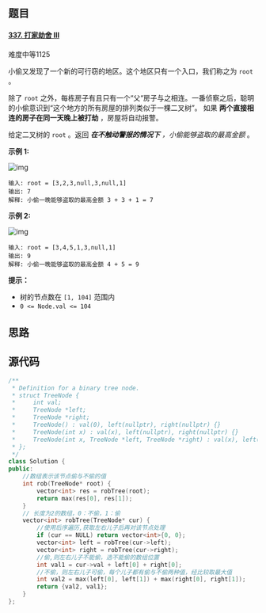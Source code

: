 ## 题目

#### [337. 打家劫舍 III](https://leetcode-cn.com/problems/house-robber-iii/)

难度中等1125

小偷又发现了一个新的可行窃的地区。这个地区只有一个入口，我们称之为 `root` 。

除了 `root` 之外，每栋房子有且只有一个“父“房子与之相连。一番侦察之后，聪明的小偷意识到“这个地方的所有房屋的排列类似于一棵二叉树”。 如果 **两个直接相连的房子在同一天晚上被打劫** ，房屋将自动报警。

给定二叉树的 `root` 。返回 ***在不触动警报的情况下** ，小偷能够盗取的最高金额* 。

 

**示例 1:**

![img](https://syz-picture.oss-cn-shenzhen.aliyuncs.com/D:%5CPrograme%20Files(x86)%5CPicGorob1-tree.jpg)

```
输入: root = [3,2,3,null,3,null,1]
输出: 7 
解释: 小偷一晚能够盗取的最高金额 3 + 3 + 1 = 7
```

**示例 2:**

![img](https://syz-picture.oss-cn-shenzhen.aliyuncs.com/D:%5CPrograme%20Files(x86)%5CPicGorob2-tree.jpg)

```
输入: root = [3,4,5,1,3,null,1]
输出: 9
解释: 小偷一晚能够盗取的最高金额 4 + 5 = 9
```

 

**提示：**



- 树的节点数在 `[1, 104]` 范围内
- `0 <= Node.val <= 104`

## 思路

## 源代码

```c++
/**
 * Definition for a binary tree node.
 * struct TreeNode {
 *     int val;
 *     TreeNode *left;
 *     TreeNode *right;
 *     TreeNode() : val(0), left(nullptr), right(nullptr) {}
 *     TreeNode(int x) : val(x), left(nullptr), right(nullptr) {}
 *     TreeNode(int x, TreeNode *left, TreeNode *right) : val(x), left(left), right(right) {}
 * };
 */
class Solution {
public:
    //数组表示该节点偷与不偷的值
    int rob(TreeNode* root) {
        vector<int> res = robTree(root);
        return max(res[0], res[1]);
    }
    // 长度为2的数组，0：不偷，1：偷
    vector<int> robTree(TreeNode* cur) {
        //使用后序遍历,获取左右儿子后再对该节点处理
        if (cur == NULL) return vector<int>{0, 0};
        vector<int> left = robTree(cur->left);
        vector<int> right = robTree(cur->right);
        //偷,则左右儿子不能偷，选不能偷的数组位置
        int val1 = cur->val + left[0] + right[0];
        //不偷，则左右儿子可偷，每个儿子都有偷与不偷两种值，经比较取最大值
        int val2 = max(left[0], left[1]) + max(right[0], right[1]);
        return {val2, val1};
    }
};
```

